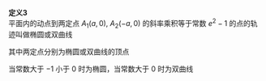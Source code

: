 **定义3**  
平面内的动点到两定点 $A_1(a,0),\ A_2(-a,0)$ 的斜率乘积等于常数 $e^2-1$ 的点的轨迹叫做椭圆或双曲线  
  
其中两定点分别为椭圆或双曲线的顶点  
  
当常数大于 $-1$ 小于 $0$ 时为椭圆，当常数大于 $0$ 时为双曲线  

